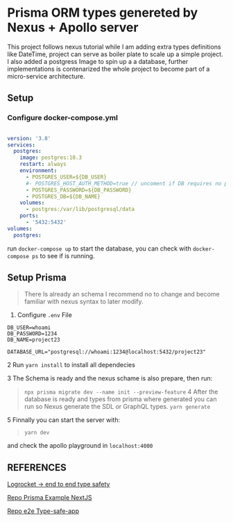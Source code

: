 # Prisma ORM types genereted by Nexus + Apollo server

This project follows nexus tutorial while I am adding extra types definitions like DateTime, project can serve as boiler plate to scale up a simple project. I also added a postgress Image to spin up a a database, further implementations is contenarized the whole project to become part of a micro-service architecture.

## Setup

### Configure docker-compose.yml

```yml

version: '3.8'
services:
  postgres:
    image: postgres:10.3
    restart: always
    environment:
      - POSTGRES_USER=${DB_USER}
      #- POSTGRES_HOST_AUTH_METHOD=true // uncoment if DB requires no password
      - POSTGRES_PASSWORD=${DB_PASSWORD}
      - POSTGRES_DB=${DB_NAME}
    volumes:
      - postgres:/var/lib/postgresql/data
    ports:
      - '5432:5432'
volumes:
  postgres:


```

run ``docker-compose up`` to start the database, you can check with ```docker-compose ps``` to see if is running.

## Setup Prisma

> There Is already an schema I recommend no to change and become familiar with nexus syntax to later modify.

1. Configure `.env` File

```env
DB_USER=whoami
DB_PASSWORD=1234
DB_NAME=project23

DATABASE_URL="postgresql://whoami:1234@localhost:5432/project23"

```

2 Run `yarn install` to install all dependecies

3 The Schema is ready and the nexus schame is also prepare, then run:
   > `npx prisma migrate dev --name init --preview-feature`
4 After the database is ready and types from prisma where generated you can run so Nexus generate the SDL or GraphQL types.
   >`yarn generate`

5 Finnally you can start the server with:
   > `yarn dev`

   and check the apollo playground in `localhost:4000`

## REFERENCES

[Logrocket -> end to end type safety](https://blog.logrocket.com/end-to-end-type-safety-nextjs-prisma-graphql/)

[Repo Prisma Example NextJS](https://github.com/prisma/prisma-examples/tree/latest/typescript/graphql-nextjs)

[Repo e2e Type-safe-app](https://github.com/ruheni/e2e-type-safe-app)
